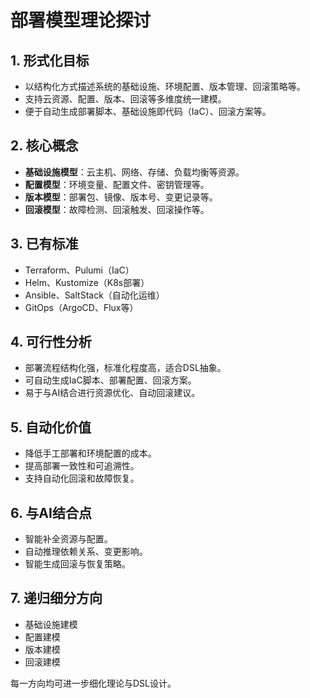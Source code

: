 # 部署模型理论探讨

## 1. 形式化目标

- 以结构化方式描述系统的基础设施、环境配置、版本管理、回滚策略等。
- 支持云资源、配置、版本、回滚等多维度统一建模。
- 便于自动生成部署脚本、基础设施即代码（IaC）、回滚方案等。

## 2. 核心概念

- **基础设施模型**：云主机、网络、存储、负载均衡等资源。
- **配置模型**：环境变量、配置文件、密钥管理等。
- **版本模型**：部署包、镜像、版本号、变更记录等。
- **回滚模型**：故障检测、回滚触发、回滚操作等。

## 3. 已有标准

- Terraform、Pulumi（IaC）
- Helm、Kustomize（K8s部署）
- Ansible、SaltStack（自动化运维）
- GitOps（ArgoCD、Flux等）

## 4. 可行性分析

- 部署流程结构化强，标准化程度高，适合DSL抽象。
- 可自动生成IaC脚本、部署配置、回滚方案。
- 易于与AI结合进行资源优化、自动回滚建议。

## 5. 自动化价值

- 降低手工部署和环境配置的成本。
- 提高部署一致性和可追溯性。
- 支持自动化回滚和故障恢复。

## 6. 与AI结合点

- 智能补全资源与配置。
- 自动推理依赖关系、变更影响。
- 智能生成回滚与恢复策略。

## 7. 递归细分方向

- 基础设施建模
- 配置建模
- 版本建模
- 回滚建模

每一方向均可进一步细化理论与DSL设计。
